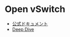 # Open vSwitch

- [公式ドキュメント](https://docs.openvswitch.org/en/latest/)
- [Deep Dive](https://docs.openvswitch.org/en/latest/topics/)
